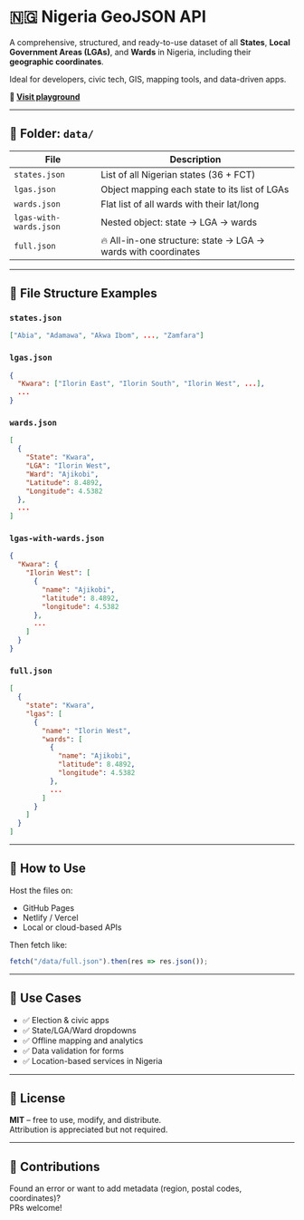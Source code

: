 # 🇳🇬 Nigeria GeoJSON API

A comprehensive, structured, and ready-to-use dataset of all **States**, **Local Government Areas (LGAs)**, and **Wards** in Nigeria, including their **geographic coordinates**.

Ideal for developers, civic tech, GIS, mapping tools, and data-driven apps.



**🔗 [Visit playground](https://nigeria-geojson-data.lovable.app/)**

---

## 📁 Folder: `data/`

| File | Description |
|------|-------------|
| `states.json` | List of all Nigerian states (36 + FCT) |
| `lgas.json` | Object mapping each state to its list of LGAs |
| `wards.json` | Flat list of all wards with their lat/long |
| `lgas-with-wards.json` | Nested object: state → LGA → wards |
| `full.json` | 🔥 All-in-one structure: state → LGA → wards with coordinates |

---

## 🔎 File Structure Examples

### `states.json`
```json
["Abia", "Adamawa", "Akwa Ibom", ..., "Zamfara"]
```

### `lgas.json`
```json
{
  "Kwara": ["Ilorin East", "Ilorin South", "Ilorin West", ...],
  ...
}
```

### `wards.json`
```json
[
  {
    "State": "Kwara",
    "LGA": "Ilorin West",
    "Ward": "Ajikobi",
    "Latitude": 8.4892,
    "Longitude": 4.5382
  },
  ...
]
```

### `lgas-with-wards.json`
```json
{
  "Kwara": {
    "Ilorin West": [
      {
        "name": "Ajikobi",
        "latitude": 8.4892,
        "longitude": 4.5382
      },
      ...
    ]
  }
}
```

### `full.json`
```json
[
  {
    "state": "Kwara",
    "lgas": [
      {
        "name": "Ilorin West",
        "wards": [
          {
            "name": "Ajikobi",
            "latitude": 8.4892,
            "longitude": 4.5382
          },
          ...
        ]
      }
    ]
  }
]
```

---

## 🚀 How to Use

Host the files on:
- GitHub Pages
- Netlify / Vercel
- Local or cloud-based APIs

Then fetch like:
```js
fetch("/data/full.json").then(res => res.json());
```

---

## 📌 Use Cases

- ✅ Election & civic apps
- ✅ State/LGA/Ward dropdowns
- ✅ Offline mapping and analytics
- ✅ Data validation for forms
- ✅ Location-based services in Nigeria

---

## 📜 License

**MIT** – free to use, modify, and distribute.  
Attribution is appreciated but not required.

---

## 🙌 Contributions

Found an error or want to add metadata (region, postal codes, coordinates)?  
PRs welcome!
